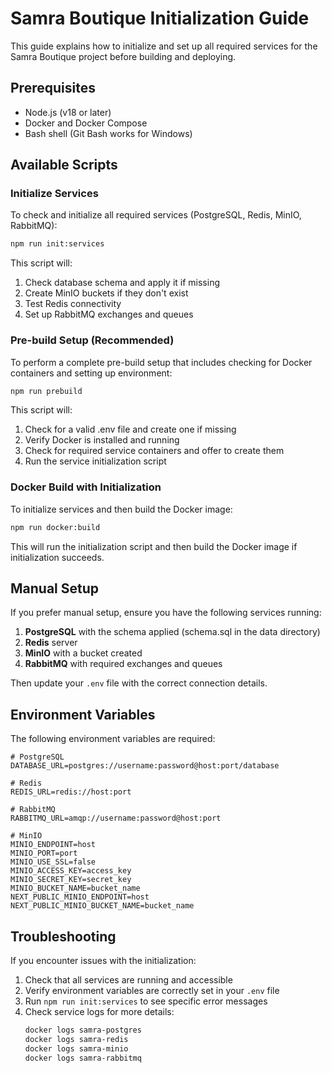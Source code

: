 # Samra Boutique Initialization Guide

This guide explains how to initialize and set up all required services for the Samra Boutique project before building and deploying.

## Prerequisites

- Node.js (v18 or later)
- Docker and Docker Compose
- Bash shell (Git Bash works for Windows)

## Available Scripts

### Initialize Services

To check and initialize all required services (PostgreSQL, Redis, MinIO, RabbitMQ):

```bash
npm run init:services
```

This script will:

1. Check database schema and apply it if missing
2. Create MinIO buckets if they don't exist
3. Test Redis connectivity
4. Set up RabbitMQ exchanges and queues

### Pre-build Setup (Recommended)

To perform a complete pre-build setup that includes checking for Docker containers and setting up environment:

```bash
npm run prebuild
```

This script will:

1. Check for a valid .env file and create one if missing
2. Verify Docker is installed and running
3. Check for required service containers and offer to create them
4. Run the service initialization script

### Docker Build with Initialization

To initialize services and then build the Docker image:

```bash
npm run docker:build
```

This will run the initialization script and then build the Docker image if initialization succeeds.

## Manual Setup

If you prefer manual setup, ensure you have the following services running:

1. **PostgreSQL** with the schema applied (schema.sql in the data directory)
2. **Redis** server
3. **MinIO** with a bucket created
4. **RabbitMQ** with required exchanges and queues

Then update your `.env` file with the correct connection details.

## Environment Variables

The following environment variables are required:

```
# PostgreSQL
DATABASE_URL=postgres://username:password@host:port/database

# Redis
REDIS_URL=redis://host:port

# RabbitMQ
RABBITMQ_URL=amqp://username:password@host:port

# MinIO
MINIO_ENDPOINT=host
MINIO_PORT=port
MINIO_USE_SSL=false
MINIO_ACCESS_KEY=access_key
MINIO_SECRET_KEY=secret_key
MINIO_BUCKET_NAME=bucket_name
NEXT_PUBLIC_MINIO_ENDPOINT=host
NEXT_PUBLIC_MINIO_BUCKET_NAME=bucket_name
```

## Troubleshooting

If you encounter issues with the initialization:

1. Check that all services are running and accessible
2. Verify environment variables are correctly set in your `.env` file
3. Run `npm run init:services` to see specific error messages
4. Check service logs for more details:
   ```bash
   docker logs samra-postgres
   docker logs samra-redis
   docker logs samra-minio
   docker logs samra-rabbitmq
   ```
